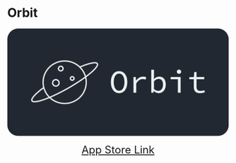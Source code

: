 # Orbit

![Orbit Logo](Swift%20Student%20Challenge%202022.swiftpm/assets/graphic.png)

<p align="center"><font size="+2"><a href="https://apps.apple.com/au/app/orbitals/id1620464132">App Store Link</a></font></p>
